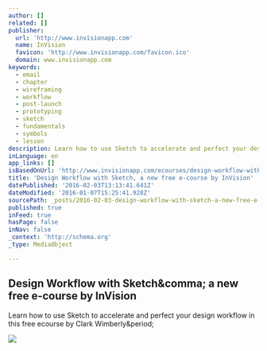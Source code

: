```yaml
---
author: []
related: []
publisher:
  url: 'http://www.invisionapp.com'
  name: InVision
  favicon: 'http://www.invisionapp.com/favicon.ico'
  domain: www.invisionapp.com
keywords:
  - email
  - chapter
  - wireframing
  - workflow
  - post-launch
  - prototyping
  - sketch
  - fundamentals
  - symbols
  - lesson
description: Learn how to use Sketch to accelerate and perfect your design workflow in this free ecourse by Clark Wimberly.
inLanguage: en
app_links: []
isBasedOnUrl: 'http://www.invisionapp.com/ecourses/design-workflow-with-sketch'
title: 'Design Workflow with Sketch, a new free e-course by InVision'
datePublished: '2016-02-03T13:13:41.641Z'
dateModified: '2016-01-07T15:25:41.928Z'
sourcePath: _posts/2016-02-03-design-workflow-with-sketch-a-new-free-e-course-by-invision.md
published: true
inFeed: true
hasPage: false
inNav: false
_context: 'http://schema.org'
_type: MediaObject

---
```

<article style=""><h1>Design Workflow with Sketch&amp;comma; a new free e-course by InVision</h1><p>Learn how to use Sketch to accelerate and perfect your design workflow in this free ecourse by Clark Wimberly&amp;period;</p><img src="http://www.invisionapp.com/subsystems/ecourses/assets/img/social/design-workflow-with-sketch.png" /></article>
